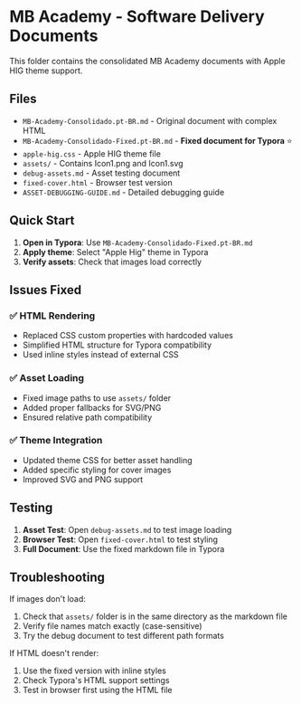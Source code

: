 # MB Academy - Software Delivery Documents

This folder contains the consolidated MB Academy documents with Apple HIG theme support.

## Files

- `MB-Academy-Consolidado.pt-BR.md` - Original document with complex HTML
- `MB-Academy-Consolidado-Fixed.pt-BR.md` - **Fixed document for Typora** ⭐
- `apple-hig.css` - Apple HIG theme file
- `assets/` - Contains Icon1.png and Icon1.svg
- `debug-assets.md` - Asset testing document
- `fixed-cover.html` - Browser test version
- `ASSET-DEBUGGING-GUIDE.md` - Detailed debugging guide

## Quick Start

1. **Open in Typora**: Use `MB-Academy-Consolidado-Fixed.pt-BR.md`
2. **Apply theme**: Select "Apple Hig" theme in Typora
3. **Verify assets**: Check that images load correctly

## Issues Fixed

### ✅ HTML Rendering
- Replaced CSS custom properties with hardcoded values
- Simplified HTML structure for Typora compatibility
- Used inline styles instead of external CSS

### ✅ Asset Loading
- Fixed image paths to use `assets/` folder
- Added proper fallbacks for SVG/PNG
- Ensured relative path compatibility

### ✅ Theme Integration
- Updated theme CSS for better asset handling
- Added specific styling for cover images
- Improved SVG and PNG support

## Testing

1. **Asset Test**: Open `debug-assets.md` to test image loading
2. **Browser Test**: Open `fixed-cover.html` to test styling
3. **Full Document**: Use the fixed markdown file in Typora

## Troubleshooting

If images don't load:
1. Check that `assets/` folder is in the same directory as the markdown file
2. Verify file names match exactly (case-sensitive)
3. Try the debug document to test different path formats

If HTML doesn't render:
1. Use the fixed version with inline styles
2. Check Typora's HTML support settings
3. Test in browser first using the HTML file